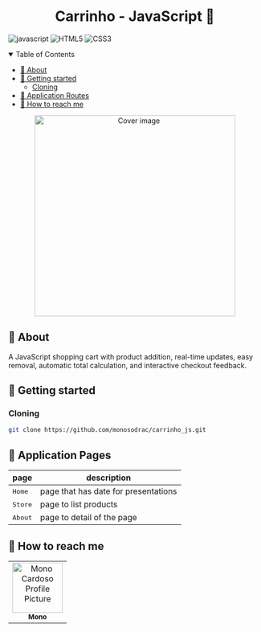 [JAVASCRIPT__BADGE]: https://img.shields.io/badge/Javascript-000?style=for-the-badge&logo=javascript
[HTML__BADGE]: https://img.shields.io/badge/html5-%23E34F26.svg?style=for-the-badge&logo=html5&logoColor=white
[CSS__BADGE]: https://img.shields.io/badge/css3-%231572B6.svg?style=for-the-badge&logo=css3&logoColor=white

<h1 align="center" style="font-weight: bold;">Carrinho - JavaScript 🛒</h1>

![javascript][JAVASCRIPT__BADGE]
![HTML5][HTML__BADGE]
![CSS3][CSS__BADGE]

<details open="open">
<summary>Table of Contents</summary>
 
- [📌 About](#about)
- [🚀 Getting started](#started)
  - [Cloning](#cloning)
- [📍 Application Routes](#pages)
- [🤝 How to reach me](#reach)
  
</details>


<p align="center">
    <img src="./images/cover.png" alt="Cover image" width="400px">
</p>

<h2 id="about">📌 About</h2>

A JavaScript shopping cart with product addition, real-time updates, easy removal, automatic total calculation, and interactive checkout feedback.

<h2 id="started">🚀 Getting started</h2>

<h3>Cloning</h3>

```bash
git clone https://github.com/monosodrac/carrinho_js.git
```

<h2 id="pages">📍 Application Pages</h2>

| page               | description                                          
|----------------------|-----------------------------------------------------
| <kbd>Home</kbd>     | page that has date for presentations
| <kbd>Store</kbd>     | page to list products
| <kbd>About</kbd>     | page to detail of the page

<h2 id="reach">🤝 How to reach me</h2>

<table>
  <tr>
    <td align="center">
      <a href="https://linktr.ee/monosodrac">
        <img src="https://avatars.githubusercontent.com/u/141099551?v=4" width="100px;" alt="Mono Cardoso Profile Picture"/><br>
        <sub>
          <b>Mono</b>
        </sub>
      </a>
    </td>
  </tr>
</table>
